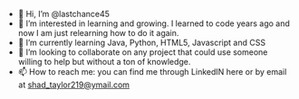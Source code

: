 - 👋 Hi, I’m @lastchance45
- 👀 I’m interested in learning and growing. I learned to code years ago and now I am just relearning how to do it again.
- 🌱 I’m currently learning Java, Python, HTML5, Javascript and CSS
- 💞️ I’m looking to collaborate on any project that could use someone willing to help but without a ton of knowledge.
- 📫 How to reach me: you can find me through LinkedIN here or by email at shad_taylor219@ymail.com

<!---
lastchance45/lastchance45 is a ✨ special ✨ repository because its `README.md` (this file) appears on your GitHub profile.
You can click the Preview link to take a look at your changes.
--->
